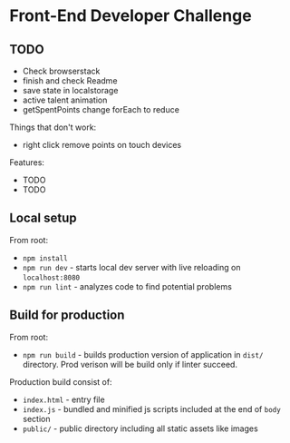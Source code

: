 # Front-End Developer Challenge

## TODO

- Check browserstack
- finish and check Readme
- save state in localstorage
- active talent animation
- getSpentPoints change forEach to reduce

Things that don't work:

- right click remove points on touch devices

Features:

- TODO
- TODO

## Local setup

From root:

- `npm install`
- `npm run dev` - starts local dev server with live reloading on `localhost:8080`
- `npm run lint` - analyzes code to find potential problems

## Build for production

From root:

- `npm run build` - builds production version of application in `dist/` directory. Prod verison will be build only if linter succeed.

Production build consist of:

- `index.html` - entry file
- `index.js` - bundled and minified js scripts included at the end of `body` section
- `public/` - public directory including all static assets like images
